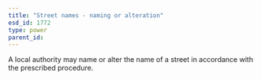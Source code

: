 ```yaml
---
title: "Street names - naming or alteration"
esd_id: 1772
type: power
parent_id:  
---
```


A local authority may name or alter the name of a street in accordance with the prescribed procedure.

